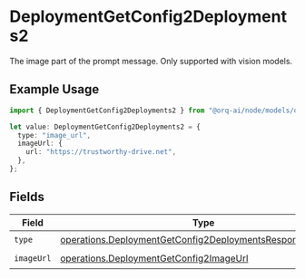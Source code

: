 # DeploymentGetConfig2Deployments2

The image part of the prompt message. Only supported with vision models.

## Example Usage

```typescript
import { DeploymentGetConfig2Deployments2 } from "@orq-ai/node/models/operations";

let value: DeploymentGetConfig2Deployments2 = {
  type: "image_url",
  imageUrl: {
    url: "https://trustworthy-drive.net",
  },
};
```

## Fields

| Field                                                                                                                                  | Type                                                                                                                                   | Required                                                                                                                               | Description                                                                                                                            |
| -------------------------------------------------------------------------------------------------------------------------------------- | -------------------------------------------------------------------------------------------------------------------------------------- | -------------------------------------------------------------------------------------------------------------------------------------- | -------------------------------------------------------------------------------------------------------------------------------------- |
| `type`                                                                                                                                 | [operations.DeploymentGetConfig2DeploymentsResponse200Type](../../models/operations/deploymentgetconfig2deploymentsresponse200type.md) | :heavy_check_mark:                                                                                                                     | N/A                                                                                                                                    |
| `imageUrl`                                                                                                                             | [operations.DeploymentGetConfig2ImageUrl](../../models/operations/deploymentgetconfig2imageurl.md)                                     | :heavy_check_mark:                                                                                                                     | N/A                                                                                                                                    |